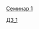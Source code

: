 [Семинар 1](https://github.com/RumyancevaOlga/OOP-Seminars-/tree/main/Seminar_1)

[ДЗ_1](https://github.com/RumyancevaOlga/OOP-Seminars-/tree/main/Home_Work_1)